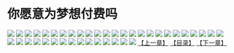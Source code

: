 # 你愿意为梦想付费吗
![](https://mhpic.xiaomingtaiji.net/comic/G/官方活动公告/新你愿意为梦想付费吗/1.jpg-zymk.middle.webp)
![](https://mhpic.xiaomingtaiji.net/comic/G/官方活动公告/新你愿意为梦想付费吗/2.jpg-zymk.middle.webp)
![](https://mhpic.xiaomingtaiji.net/comic/G/官方活动公告/新你愿意为梦想付费吗/3.jpg-zymk.middle.webp)
![](https://mhpic.xiaomingtaiji.net/comic/G/官方活动公告/新你愿意为梦想付费吗/4.jpg-zymk.middle.webp)
![](https://mhpic.xiaomingtaiji.net/comic/G/官方活动公告/新你愿意为梦想付费吗/5.jpg-zymk.middle.webp)
![](https://mhpic.xiaomingtaiji.net/comic/G/官方活动公告/新你愿意为梦想付费吗/6.jpg-zymk.middle.webp)
![](https://mhpic.xiaomingtaiji.net/comic/G/官方活动公告/新你愿意为梦想付费吗/7.jpg-zymk.middle.webp)
![](https://mhpic.xiaomingtaiji.net/comic/G/官方活动公告/新你愿意为梦想付费吗/8.jpg-zymk.middle.webp)
![](https://mhpic.xiaomingtaiji.net/comic/G/官方活动公告/新你愿意为梦想付费吗/9.jpg-zymk.middle.webp)
![](https://mhpic.xiaomingtaiji.net/comic/G/官方活动公告/新你愿意为梦想付费吗/10.jpg-zymk.middle.webp)
![](https://mhpic.xiaomingtaiji.net/comic/G/官方活动公告/新你愿意为梦想付费吗/11.jpg-zymk.middle.webp)
![](https://mhpic.xiaomingtaiji.net/comic/G/官方活动公告/新你愿意为梦想付费吗/12.jpg-zymk.middle.webp)
![](https://mhpic.xiaomingtaiji.net/comic/G/官方活动公告/新你愿意为梦想付费吗/13.jpg-zymk.middle.webp)
![](https://mhpic.xiaomingtaiji.net/comic/G/官方活动公告/新你愿意为梦想付费吗/14.jpg-zymk.middle.webp)
![](https://mhpic.xiaomingtaiji.net/comic/G/官方活动公告/新你愿意为梦想付费吗/15.jpg-zymk.middle.webp)
![](https://mhpic.xiaomingtaiji.net/comic/G/官方活动公告/新你愿意为梦想付费吗/16.jpg-zymk.middle.webp)
![](https://mhpic.xiaomingtaiji.net/comic/G/官方活动公告/新你愿意为梦想付费吗/17.jpg-zymk.middle.webp)
![](https://mhpic.xiaomingtaiji.net/comic/G/官方活动公告/新你愿意为梦想付费吗/18.jpg-zymk.middle.webp)
![](https://mhpic.xiaomingtaiji.net/comic/G/官方活动公告/新你愿意为梦想付费吗/19.jpg-zymk.middle.webp)
![](https://mhpic.xiaomingtaiji.net/comic/G/官方活动公告/新你愿意为梦想付费吗/20.jpg-zymk.middle.webp)
![](https://mhpic.xiaomingtaiji.net/comic/G/官方活动公告/新你愿意为梦想付费吗/21.jpg-zymk.middle.webp)
![](https://mhpic.xiaomingtaiji.net/comic/G/官方活动公告/新你愿意为梦想付费吗/22.jpg-zymk.middle.webp)
![](https://mhpic.xiaomingtaiji.net/comic/G/官方活动公告/新你愿意为梦想付费吗/23.jpg-zymk.middle.webp)
![](https://mhpic.xiaomingtaiji.net/comic/G/官方活动公告/新你愿意为梦想付费吗/24.jpg-zymk.middle.webp)
![](https://mhpic.xiaomingtaiji.net/comic/G/官方活动公告/新你愿意为梦想付费吗/25.jpg-zymk.middle.webp)
![](https://mhpic.xiaomingtaiji.net/comic/G/官方活动公告/新你愿意为梦想付费吗/26.jpg-zymk.middle.webp)
![](https://mhpic.xiaomingtaiji.net/comic/G/官方活动公告/新你愿意为梦想付费吗/27.jpg-zymk.middle.webp)
![](https://mhpic.xiaomingtaiji.net/comic/G/官方活动公告/新你愿意为梦想付费吗/28.jpg-zymk.middle.webp)
![](https://mhpic.xiaomingtaiji.net/comic/G/官方活动公告/新你愿意为梦想付费吗/29.jpg-zymk.middle.webp)
![](https://mhpic.xiaomingtaiji.net/comic/G/官方活动公告/新你愿意为梦想付费吗/30.jpg-zymk.middle.webp)
![](https://mhpic.xiaomingtaiji.net/comic/G/官方活动公告/新你愿意为梦想付费吗/31.jpg-zymk.middle.webp)
![](https://mhpic.xiaomingtaiji.net/comic/G/官方活动公告/新你愿意为梦想付费吗/32.jpg-zymk.middle.webp)
![](https://mhpic.xiaomingtaiji.net/comic/G/官方活动公告/新你愿意为梦想付费吗/33.jpg-zymk.middle.webp)
![](https://mhpic.xiaomingtaiji.net/comic/G/官方活动公告/新你愿意为梦想付费吗/34.jpg-zymk.middle.webp)
![](https://mhpic.xiaomingtaiji.net/comic/G/官方活动公告/新你愿意为梦想付费吗/35.jpg-zymk.middle.webp)
![](https://mhpic.xiaomingtaiji.net/comic/G/官方活动公告/新你愿意为梦想付费吗/36.jpg-zymk.middle.webp)
![](https://mhpic.xiaomingtaiji.net/comic/G/官方活动公告/新你愿意为梦想付费吗/37.jpg-zymk.middle.webp)
![](https://mhpic.xiaomingtaiji.net/comic/G/官方活动公告/新你愿意为梦想付费吗/38.jpg-zymk.middle.webp)
![](https://mhpic.xiaomingtaiji.net/comic/G/官方活动公告/新你愿意为梦想付费吗/39.jpg-zymk.middle.webp)
![](https://mhpic.xiaomingtaiji.net/comic/G/官方活动公告/新你愿意为梦想付费吗/40.jpg-zymk.middle.webp)
[【上一章】](./719.md)
[【目录】](./README.md)
[【下一章】](./721.md)

